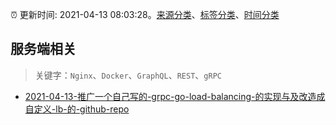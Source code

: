 :alarm_clock: 更新时间: 2021-04-13 08:03:28。[来源分类](../README.md)、[标签分类](../TAGS.md)、[时间分类](../TIMELINE.md)

## 服务端相关


> 关键字：`Nginx`、`Docker`、`GraphQL`、`REST`、`gRPC`



- [2021-04-13-推广一个自己写的-grpc-go-load-balancing-的实现与及改造成自定义-lb-的-github-repo](https://www.v2ex.com/t/770353) 